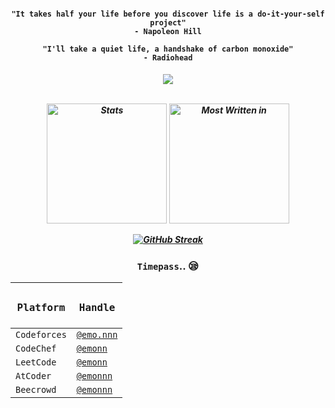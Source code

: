 <!-- Quotes -->
<h4 align="center">
  
  ```  
"It takes half your life before you discover life is a do-it-your-self project"
- Napoleon Hill
  ```
```
"I'll take a quiet life, a handshake of carbon monoxide"
- Radiohead
```
</h4>

<!-- Profile Details -->
<div>
<h5 align="center"> 
  
  <a>![](https://komarev.com/ghpvc/?username=emonislive&abbreviated=true&label=Profile+Visited&color=blueviolet&style=for-the-badge)</a> 
  
  </br>
  <img alt="Stats" align="center" height="192px" src="https://github-readme-stats.vercel.app/api?username=emonislive&show_icons=true&theme=tokyonight&hide_border=true"/>
  <img alt="Most Written in" align="center" height="192px" src="https://github-readme-stats.vercel.app/api/top-langs/?username=emonislive&layout=compact&theme=tokyonight&hide_border=true"/>
  </br></br>
  <a href="https://git.io/streak-stats"><img src="https://streak-stats.demolab.com?user=emonislive&theme=tokyonight&hide_border=true&date_format=M%20j%5B%2C%20Y%5D&currStreakLabel=FF0FF8&ring=EB0087&fire=EB0000" alt="GitHub Streak" /></a>
</h5>
</div>

<!-- Problem Solving Profiles -->
<div align="center">
  
### <b>`Timepass`..<b> :sleepy:

| <h3> `Platform` </h3>  |                                 <h3> `Handle` </h3>                                   |
| ---------------------- | ------------------------------------------------------------------------------------- |
| `Codeforces`           | <a href="https://codeforces.com/profile/emo.nnn" target="_blank">`@emo.nnn`</a>       |
| `CodeChef`             | <a href="https://www.codechef.com/users/emonn" target="_blank">`@emonn`</a>           |
| `LeetCode`             | <a href="https://leetcode.com/u/emonn/">`@emonn`</a>                                  |
| `AtCoder`              | <a href="https://atcoder.jp/users/emonnn" target="_blank">`@emonnn`</a>               |
| `Beecrowd`             | <a href="https://judge.beecrowd.com/en/profile/686375" target="_blank">`@emonnn` </a> |
  
</div>
